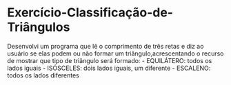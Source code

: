 # Exercício-Classificação-de-Triângulos
Desenvolvi um programa que lê o comprimento de três retas e diz ao usuário se elas podem ou não formar um triângulo,acrescentando o recurso de mostrar que tipo de triângulo será formado: - EQUILÁTERO: todos os lados iguais - ISÓSCELES: dois lados iguais, um diferente - ESCALENO: todos os lados diferentes
